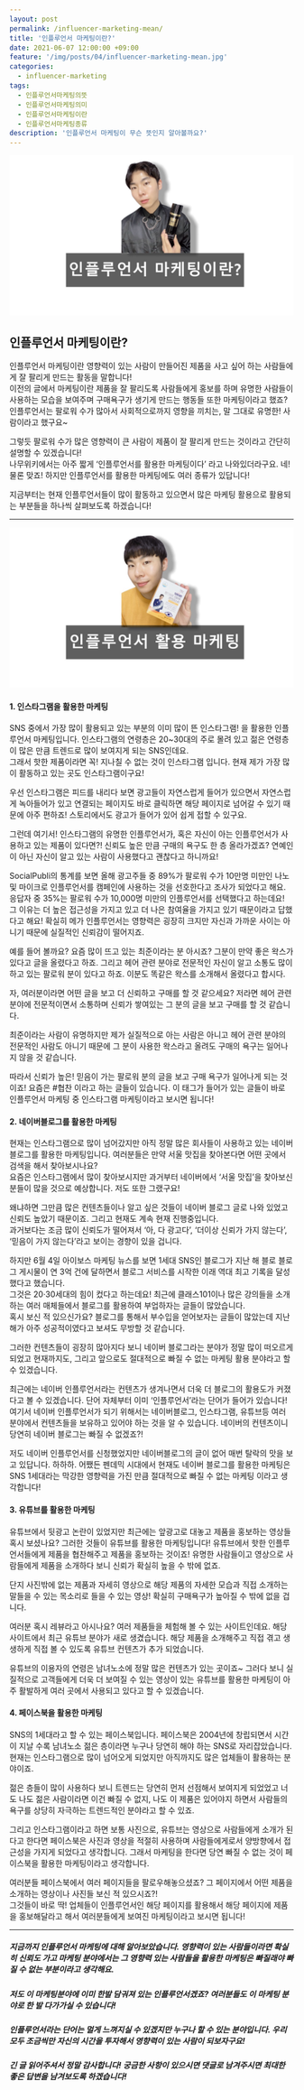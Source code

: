 ```yaml
---
layout: post
permalink: /influencer-marketing-mean/
title: '인플루언서 마케팅이란?'
date: 2021-06-07 12:00:00 +09:00
feature: '/img/posts/04/influencer-marketing-mean.jpg'
categories:
  - influencer-marketing
tags:
  - 인플루언서마케팅의뜻
  - 인플루언서마케팅의미
  - 인플루언서마케팅이란
  - 인플루언서마케팅종류
description: '인플루언서 마케팅이 무슨 뜻인지 알아볼까요?'
---
```


![인플루언서마케팅이란](/img/posts/04/influencer-marketing-mean.jpg)

## 인플루언서 마케팅이란?

인플루언서 마케팅이란 영향력이 있는 사람이 만들어진 제품을 사고 싶어 하는 사람들에게 잘 팔리게 만드는 활동을 말합니다! <br>
이전의 글에서 마케팅이란 제품을 잘 팔리도록 사람들에게 홍보를 하며 유명한 사람들이 사용하는 모습을 보여주며 구매욕구가 생기게 만드는 행동들 또한 마케팅이라고 했죠? <br> 인플루언서는 팔로워 수가 많아서 사회적으로까지 영향을 끼치는, 말 그대로 유명한! 사람이라고 했구요~

그렇듯 팔로워 수가 많은 영향력이 큰 사람이 제품이 잘 팔리게 만드는 것이라고 간단히 설명할 수 있겠습니다!<br>
나무위키에서는 아주 짧게 ‘인플루언서를 활용한 마케팅이다’ 라고 나와있더라구요. 네! 물론 맞죠! 하지만 인플루언서를 활용한 마케팅에도 여러 종류가 있답니다!

지금부터는 현재 인플루언서들이 많이 활동하고 있으면서 많은 마케팅 활용으로 활용되는 부분들을 하나씩 살펴보도록 하겠습니다!

***

![인플루언서활용마케팅](/img/posts/04/influencer-marketing-use.jpg)

#### 1. 인스타그램을 활용한 마케팅

SNS 중에서 가장 많이 활용되고 있는 부분의 이미 많이 뜬 인스타그램! 을 활용한 인플루언서 마케팅입니다. 인스타그램의 연령층은 20~30대의 주로 몰려 있고 젊은 연령층이 많은 만큼 트렌드로 많이 보여지게 되는 SNS인데요. <br>그래서 핫한 제품이라면 꼭! 지나칠 수 없는 것이 인스타그램 입니다. 현재 제가 가장 많이 활동하고 있는 곳도 인스타그램이구요!

우선 인스타그램은 피드를 내리다 보면 광고들이 자연스럽게 들어가 있으면서 자연스럽게 녹아들어가 있고 연결되는 페이지도 바로 클릭하면 해당 페이지로 넘어갈 수 있기 때문에 아주 편하죠! 스토리에서도 광고가 들어가 있어 쉽게 접할 수 있구요.

그런데 여기서! 인스타그램의 유명한 인플루언서가, 혹은 자신이 아는 인플루언서가 사용하고 있는 제품이 있다면?! 신뢰도 높은 만큼 구매의 욕구도 한 층 올라가겠죠? 연예인이 아닌 자신이 알고 있는 사람이 사용했다고 괜찮다고 하니까요!

SocialPubli의 통계를 보면 올해 광고주들 중 89%가 팔로워 수가 10만명 미만인 나노 및 마이크로 인플루언서를 캠페인에 사용하는 것을 선호한다고 조사가 되었다고 해요. 응답자 중 35%는 팔로워 수가 10,000명 미만의 인플루언서를 선택했다고 하는데요! <br> 그 이유는 더 높은 접근성을 가지고 있고 더 나은 참여율을 가지고 있기 때문이라고 답했다고 해요! 확실히 메가 인플루언서는 영향력은 굉장히 크지만 자신과 가까운 사이는 아니기 때문에 실질적인 신뢰감이 떨어지죠. <br>

예를 들어 볼까요? 요즘 많이 뜨고 있는 최준이라는 분 아시죠? 그분이 만약 좋은 왁스가 있다고 글을 올렸다고 하죠. 그리고 헤어 관련 분야로 전문적인 자신이 알고 소통도 많이 하고 있는 팔로워 분이 있다고 하죠. 이분도 똑같은 왁스를 소개해서 올렸다고 합시다.

자, 여러분이라면 어떤 글을 보고 더 신뢰하고 구매를 할 것 같으세요? 저라면 헤어 관련 분야에 전문적이면서 소통하며 신뢰가 쌓여있는 그 분의 글을 보고 구매를 할 것 같습니다.

최준이라는 사람이 유명하지만 제가 실질적으로 아는 사람은 아니고 헤어 관련 분야의 전문적인 사람도 아니기 때문에 그 분이 사용한 왁스라고 올려도 구매의 욕구는 일어나지 않을 것 같습니다.

따라서 신뢰가 높은! 믿음이 가는 팔로워 분의 글을 보고 구매 욕구가 일어나게 되는 것이죠! 요즘은 #협찬 이라고 하는 글들이 있습니다. 이 태그가 들어가 있는 글들이 바로 인플루언서 마케팅 중 인스타그램 마케팅이라고 보시면 됩니다!



#### 2. 네이버블로그를 활용한 마케팅

현재는 인스타그램으로 많이 넘어갔지만 아직 정말 많은 회사들이 사용하고 있는 네이버 블로그를 활용한 마케팅입니다. 여러분들은 만약 서울 맛집을 찾아본다면 어떤 곳에서 검색을 해서 찾아보시나요? <br>요즘은 인스타그램에서 많이 찾아보시지만 과거부터 네이버에서 ‘서울 맛집’을 찾아보신 분들이 많을 것으로 예상합니다. 저도 또한 그랬구요!

왜냐하면 그만큼 많은 컨텐츠들이나 알고 싶은 것들이 네이버 블로그 글로 나와 있었고 신뢰도 높았기 때문이죠. 그리고 현재도 계속 현재 진행중입니다. <br> 과거보다는 조금 많이 신뢰도가 떨어져서 ‘아, 다 광고다’, ‘더이상 신뢰가 가지 않는다’, ‘믿음이 가지 않는다’라고 보이는 경향이 있을 겁니다.

하지만 6월 4일 아이보스 마케팅 뉴스를 보면 1세대 SNS인 블로그가 지난 해 블로 블로그 게시물이 연 3억 건에 달하면서 블로그 서비스를 시작한 이래 역대 최고 기록을 달성했다고 했습니다. <br>
그것은 20·30세대의 힘이 컸다고 하는데요! 최근에 클래스101이나 많은 강의들을 소개하는 여러 매체들에서 블로그를 활용하여 부업하자는 글들이 많았습니다. <br>
혹시 보신 적 있으신가요? 블로그를 통해서 부수입을 얻어보자는 글들이 많았는데 지난해가 아주 성공적이였다고 보셔도 무방할 것 같습니다.

그러한 컨텐츠들이 굉장히 많아지다 보니 네이버 블로그라는 분야가 정말 많이 떠오르게 되었고 현재까지도, 그리고 앞으로도 절대적으로 빠질 수 없는 마케팅 활용 분야라고 할 수 있겠습니다.

최근에는 네이버 인플루언서라는 컨텐츠가 생겨나면서 더욱 더 블로그의 활용도가 커졌다고 볼 수 있겠습니다. 단어 자체부터 이미 ‘인플루언서’라는 단어가 들어가 있습니다! <br>
여기서 네이버 인플루언서가 되기 위해서는 네이버블로그, 인스타그램, 유튜브등 여러 분야에서 컨텐츠들을 보유하고 있어야 하는 것을 알 수 있습니다. 네이버의 컨텐츠이니 당연히 네이버 블로그는 빠질 수 없겠죠?!

저도 네이버 인플루언서를 신청했었지만 네이버블로그의 글이 없어 매번 탈락의 맛을 보고 있답니다. 하하하. 어쨌든 펜데믹 시대에서 현재도 네이버 블로그를 활용한 마케팅은 SNS 1세대라는 막강한 영향력을 가진 만큼 절대적으로 빠질 수 없는 마케팅 이라고 생각합니다!



#### 3. 유튜브를 활용한 마케팅

유튜브에서 뒷광고 논란이 있었지만 최근에는 앞광고로 대놓고 제품을 홍보하는 영상들 혹시 보셨나요? 그러한 것들이 유튜브를 활용한 마케팅입니다! 유튜브에서 핫한 인플루언서들에게 제품을 협찬해주고 제품을 홍보하는 것이죠! 유명한 사람들이고 영상으로 사람들에게 제품을 소개하다 보니 신뢰가 확실히 높을 수 밖에 없죠.

단지 사진밖에 없는 제품과 자세히 영상으로 해당 제품의 자세한 모습과 직접 소개하는 말들을 수 있는 목소리로 들을 수 있는 영상! 확실히 구매욕구가 높아질 수 밖에 없을 겁니다.

여러분 혹시 레뷰라고 아시나요? 여러 제품들을 체험해 볼 수 있는 사이트인데요. 해당 사이트에서 최근 유튜브 분야가 새로 생겼습니다. 해당 제품을 소개해주고 직접 겪고 생생하게 직접 볼 수 있도록 유튜브 컨텐츠가 추가 되었습니다.

유튜브의 이용자의 연령은 남녀노소에 정말 많은 컨텐츠가 있는 곳이죠~ 그러다 보니 실질적으로 고객들에게 더욱 더 보여질 수 있는 영상이 있는 유튜브를 활용한 마케팅이 아주 활발하게 여러 곳에서 사용되고 있다고 할 수 있겠습니다.



#### 4. 페이스북을 활용한 마케팅

SNS의 1세대라고 할 수 있는 페이스북입니다. 페이스북은 2004년에 창립되면서 시간이 지날 수록 남녀노소 젊은 층이라면 누구나 당연히 해야 하는 SNS로 자리잡았습니다. 현재는 인스타그램으로 많이 넘어오게 되었지만 아직까지도 많은 업체들이 활용하는 분야이죠.

젊은 층들이 많이 사용하다 보니 트렌드는 당연히 먼저 선점해서 보여지게 되었었고 너도 나도 젊은 사람이라면 이건 빠질 수 없지, 나도 이 제품은 있어야지 하면서 사람들의 욕구를 상당히 자극하는 트렌드적인 분야라고 할 수 있죠.

그리고 인스타그램이라고 하면 보통 사진으로, 유튜브는 영상으로 사람들에게 소개가 된다고 한다면 페이스북은 사진과 영상을 적절히 사용하며 사람들에게로서 양방향에서 접근성을 가지게 되었다고 생각합니다. 그래서 마케팅을 한다면 당연 빠질 수 없는 것이 페이스북을 활용한 마케팅이라고 생각합니다.

여러분들 페이스북에서 여러 페이지들을 팔로우해놓으셨죠? 그 페이지에서 어떤 제품을 소개하는 영상이나 사진들 보신 적 있으시죠?! <br>
그것들이 바로 딱! 업체들이 인플루언서인 해당 페이지를 활용해서 해당 페이지에 제품을 홍보해달라고 해서 여러분들에게 보여진 마케팅이라고 보시면 됩니다!

***

##### 지금까지 인플루언서 마케팅에 대해 알아보았습니다. 영향력이 있는 사람들이라면 확실히 신뢰도 가고 마케팅 분야에서는 그 영향력 있는 사람들을 활용한 마케팅은 빠질래야 빠질 수 없는 부분이라고 생각해요.

##### 저도 이 마케팅분야에 이미 한발 담궈져 있는 인플루언서겠죠? 여러분들도 이 마케팅 분야로 한 발 다가가실 수 있습니다!

##### 인플루언서라는 단어는 멀게 느껴지실 수 있겠지만 누구나 할 수 있는 분야입니다. 우리 모두 조금씩만 자신의 시간을 투자해서 영향력이 있는 사람이 되보자구요!

##### 긴 글 읽어주셔서 정말 감사합니다! 궁금한 사항이 있으시면 댓글로 남겨주시면 최대한 좋은 답변을 남겨보도록 하겠습니다!
